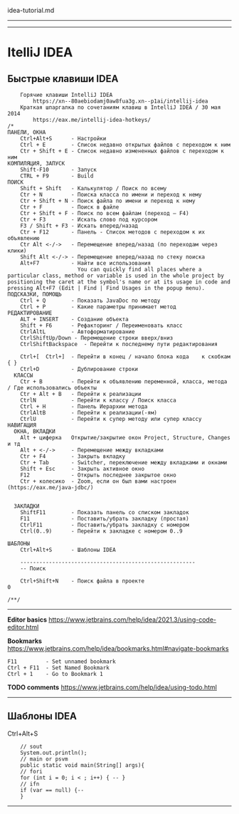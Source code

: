 idea-tutorial.md

-------------------------------------------------------
-------------------------------------------------------
# ItelliJ IDEA

## Быстрые клавиши IDEA
```
	Горячие клавиши IntelliJ IDEA
		https://xn--80aebiodamj0aw8fua3g.xn--p1ai/intellij-idea
	Краткая шпаргалка по сочетаниям клавиш в IntelliJ IDEA / 30 мая 2014
		https://eax.me/intellij-idea-hotkeys/
/*
ПАНЕЛИ, ОКНА
	Ctrl+Alt+S		- Настройки
	Ctrl + E		- Список недавно открытых файлов с переходом к ним
	Ctr + Shift + E	- Список недавно измененных файлов с переходом к ним
КОМПИЛЯЦИЯ, ЗАПУСК
    Shift-F10 		- Запуск
	CTRL + F9		- Build
ПОИСК
	Shift + Shift 	- Калькулятор / Поиск по всему
	Ctr + N			- Поиска класса по имени и переход к нему
	Ctr + Shift + N	- Поиск файла по имени и переход к нему
	Ctr + F			- Поиск в файле
	Ctr + Shift + F	- Поиск по всем файлам (переход — F4)
	Ctr + F3		- Искать слово под курсором
	F3 / Shift + F3	- Искать вперед/назад
	Ctr + F12		- Панель - Список методов с переходом к их объявлению
	Ctr Alt <-/->	- Перемещение вперед/назад (по переходам через клики)
	Shift Alt <-/->	- Перемещение вперед/назад по стеку поиска
	Alt+F7			- Найти все использования 
					  You can quickly find all places where a particular class, method or variable is used in the whole project by positioning the caret at the symbol's name or at its usage in code and pressing Alt+F7 (Edit | Find | Find Usages in the popup menu).
ПОДСКАЗКИ, ПОМОЩЬ 
	Ctrl + Q 	    - Показать JavaDoc по методу
	Ctrl + P 		- Какие параметры принимает метод
РЕДАКТИРОВАНИЕ
	ALT + INSERT	- Создание объекта
	Shift + F6		- Рефакторинг / Переименовать класс
	CtrlAltL		- Автоформатирование
	CtrlShiftUp/Down - Перемещение строки вверх/вниз
	CtrlShiftBackspace	- Перейти к последнему пути редактирования	
	
	Ctrl+[	Ctrl+]	- Перейти в конец / начало блока кода	 к скобкам { } 
	Ctrl+D			- Дублирование строки
  КЛАССЫ
	Ctr + B			- Перейти к объявлению переменной, класса, метода / Где использовались объекты
	Ctr + Alt + B	- Перейти к реализации
	CtrlN			- Перейти к классу / Поиск класса
	Ctrl + H 		- Панель Иерархии метода	
	CtrlAltB		- Перейти к реализации(-ям)	
	CtrlU			- Перейти к супер методу или супер классу
НАВИГАЦИЯ
  ОКНА, ВКЛАДКИ
	Alt + циферка	Открытие/закрытие окон Project, Structure, Changes и тд
	Alt + <-/->		- Перемещение между вкладками
	Ctr + F4		- Закрыть вкладку
	Ctr + Tab		- Switcher, переключение между вкладками и окнами
	Shift + Esc		- Закрыть активное окно
	F12				- Открыть последнее закрытое окно
	Ctr + колесико	- Zoom, если он был вами настроен (https://eax.me/java-jdbc/)
	
	
  ЗАКЛАДКИ
	ShiftF11		- Показать панель со списком закладок
	F11				- Поставить/убрать закладку	(простая)
	CtrlF11			- Поставить/убрать закладку с номером
	Ctrl(0..9)		- Перейти к закладке с номером 0..9	
	
ШАБЛОНЫ
	Ctrl+Alt+S		- Шаблоны IDEA
	
	-------------------------------------------------------
	-- Поиск 
	
	Ctrl+Shift+N	- Поиск файла в проекте
0

/**/
```
-------------------------------------------------------
**Editor basics**
	https://www.jetbrains.com/help/idea/2021.3/using-code-editor.html

**Bookmarks**
	https://www.jetbrains.com/help/idea/bookmarks.html#navigate-bookmarks
```
F11 		- Set unnamed bookmark
Ctrl + F11 	- Set Named Bookmark
Ctrl + 1	- Go to Bookmark 1
```

**TODO comments**
	https://www.jetbrains.com/help/idea/using-todo.html


-------------------------------------------------------
## Шаблоны IDEA

Ctrl+Alt+S

```
	// sout
	System.out.println();
	// main or psvm
	public static void main(String[] args){
	// fori
	for (int i = 0; i < ; i++) { -- }
	// ifn
	if (var == null) {--
	}
```
	
-------------------------------------------------------
